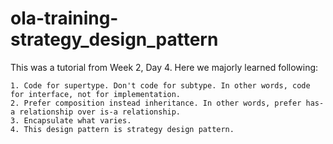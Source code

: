 # ola-training-strategy_design_pattern

This was a tutorial from Week 2, Day 4. Here we majorly learned following:

    1. Code for supertype. Don't code for subtype. In other words, code for interface, not for implementation.
    2. Prefer composition instead inheritance. In other words, prefer has-a relationship over is-a relationship.
    3. Encapsulate what varies.
    4. This design pattern is strategy design pattern.

